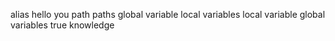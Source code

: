 alias
hello you
path
paths
global variable
local variables
local variable
global variables
true knowledge
